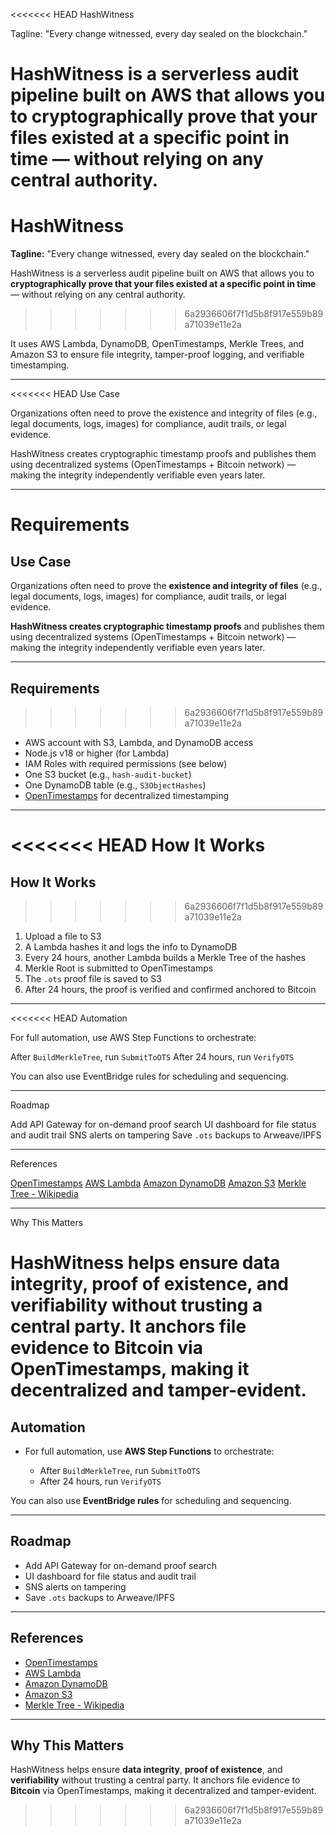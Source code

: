 
<<<<<<< HEAD
HashWitness

Tagline: "Every change witnessed, every day sealed on the blockchain."

HashWitness is a serverless audit pipeline built on AWS that allows you to cryptographically prove that your files existed at a specific point in time — without relying on any central authority.
=======
# HashWitness

**Tagline:** "Every change witnessed, every day sealed on the blockchain."

HashWitness is a serverless audit pipeline built on AWS that allows you to **cryptographically prove that your files existed at a specific point in time** — without relying on any central authority.
>>>>>>> 6a2936606f7f1d5b8f917e559b89a71039e11e2a

It uses AWS Lambda, DynamoDB, OpenTimestamps, Merkle Trees, and Amazon S3 to ensure file integrity, tamper-proof logging, and verifiable timestamping.

---

<<<<<<< HEAD
Use Case

Organizations often need to prove the existence and integrity of files (e.g., legal documents, logs, images) for compliance, audit trails, or legal evidence.

HashWitness creates cryptographic timestamp proofs and publishes them using decentralized systems (OpenTimestamps + Bitcoin network) — making the integrity independently verifiable even years later.

---

Requirements
=======
## Use Case

Organizations often need to prove the **existence and integrity of files** (e.g., legal documents, logs, images) for compliance, audit trails, or legal evidence.

**HashWitness creates cryptographic timestamp proofs** and publishes them using decentralized systems (OpenTimestamps + Bitcoin network) — making the integrity independently verifiable even years later.

---

## Requirements
>>>>>>> 6a2936606f7f1d5b8f917e559b89a71039e11e2a

- AWS account with S3, Lambda, and DynamoDB access
- Node.js v18 or higher (for Lambda)
- IAM Roles with required permissions (see below)
- One S3 bucket (e.g., `hash-audit-bucket`)
- One DynamoDB table (e.g., `S3ObjectHashes`)
- [OpenTimestamps](https://opentimestamps.org/) for decentralized timestamping

---

<<<<<<< HEAD
How It Works
=======
## How It Works
>>>>>>> 6a2936606f7f1d5b8f917e559b89a71039e11e2a

1. Upload a file to S3
2. A Lambda hashes it and logs the info to DynamoDB
3. Every 24 hours, another Lambda builds a Merkle Tree of the hashes
4. Merkle Root is submitted to OpenTimestamps
5. The `.ots` proof file is saved to S3
6. After 24 hours, the proof is verified and confirmed anchored to Bitcoin

---

<<<<<<< HEAD
Automation

 For full automation, use AWS Step Functions to orchestrate:

   After `BuildMerkleTree`, run `SubmitToOTS`
   After 24 hours, run `VerifyOTS`

You can also use EventBridge rules for scheduling and sequencing.

---

Roadmap

 Add API Gateway for on-demand proof search
 UI dashboard for file status and audit trail
 SNS alerts on tampering
 Save `.ots` backups to Arweave/IPFS

---

References

 [OpenTimestamps](https://opentimestamps.org/)
 [AWS Lambda](https://aws.amazon.com/lambda/)
 [Amazon DynamoDB](https://aws.amazon.com/dynamodb/)
 [Amazon S3](https://aws.amazon.com/s3/)
 [Merkle Tree - Wikipedia](https://en.wikipedia.org/wiki/Merkle_tree)

---

Why This Matters

HashWitness helps ensure data integrity, proof of existence, and verifiability without trusting a central party.
It anchors file evidence to Bitcoin via OpenTimestamps, making it decentralized and tamper-evident.
=======
## Automation

* For full automation, use **AWS Step Functions** to orchestrate:

  * After `BuildMerkleTree`, run `SubmitToOTS`
  * After 24 hours, run `VerifyOTS`

You can also use **EventBridge rules** for scheduling and sequencing.

---

## Roadmap

* Add API Gateway for on-demand proof search
* UI dashboard for file status and audit trail
* SNS alerts on tampering
* Save `.ots` backups to Arweave/IPFS

---

## References

* [OpenTimestamps](https://opentimestamps.org/)
* [AWS Lambda](https://aws.amazon.com/lambda/)
* [Amazon DynamoDB](https://aws.amazon.com/dynamodb/)
* [Amazon S3](https://aws.amazon.com/s3/)
* [Merkle Tree - Wikipedia](https://en.wikipedia.org/wiki/Merkle_tree)

---

## Why This Matters

HashWitness helps ensure **data integrity**, **proof of existence**, and **verifiability** without trusting a central party.
It anchors file evidence to **Bitcoin** via OpenTimestamps, making it decentralized and tamper-evident.
>>>>>>> 6a2936606f7f1d5b8f917e559b89a71039e11e2a
